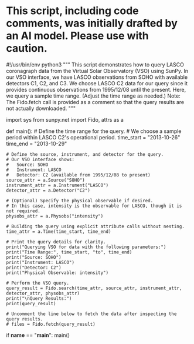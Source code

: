 # This script, including code comments, was initially drafted by an AI model. Please use with caution.

#!/usr/bin/env python3
"""
This script demonstrates how to query LASCO coronagraph data from the Virtual Solar Observatory (VSO) using SunPy.
In our VSO interface, we have LASCO observations from SOHO with available detectors C1, C2, and C3.
We choose LASCO C2 data for our query since it provides continuous observations from 1995/12/08 until the present.
Here, we query a sample time range. (Adjust the time range as needed.)
Note: The Fido.fetch call is provided as a comment so that the query results are not actually downloaded.
"""

import sys
from sunpy.net import Fido, attrs as a

def main():
    # Define the time range for the query.
    # We choose a sample period within LASCO C2's operational period.
    time_start = "2013-10-26"
    time_end = "2013-10-29"
    
    # Define the source, instrument, and detector for the query.
    # Our VSO interface shows:
    #   Source: SOHO
    #   Instrument: LASCO
    #   Detector: C2 (available from 1995/12/08 to present)
    source_attr = a.Source("SOHO")
    instrument_attr = a.Instrument("LASCO")
    detector_attr = a.Detector("C2")
    
    # (Optional) Specify the physical observable if desired.
    # In this case, intensity is the observable for LASCO, though it is not required.
    physobs_attr = a.Physobs("intensity")
    
    # Building the query using explicit attribute calls without nesting.
    time_attr = a.Time(time_start, time_end)
    
    # Print the query details for clarity.
    print("Querying VSO for data with the following parameters:")
    print("Time Range:", time_start, "to", time_end)
    print("Source: SOHO")
    print("Instrument: LASCO")
    print("Detector: C2")
    print("Physical Observable: intensity")
    
    # Perform the VSO query.
    query_result = Fido.search(time_attr, source_attr, instrument_attr, detector_attr, physobs_attr)
    print("\nQuery Results:")
    print(query_result)
    
    # Uncomment the line below to fetch the data after inspecting the query results.
    # files = Fido.fetch(query_result)
    
if __name__ == "__main__":
    main()

